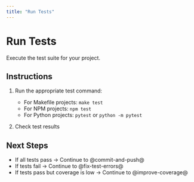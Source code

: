 ```yaml
---
title: "Run Tests"
---
```


# Run Tests

Execute the test suite for your project.

## Instructions

1. Run the appropriate test command:
   - For Makefile projects: `make test`
   - For NPM projects: `npm test`
   - For Python projects: `pytest` or `python -m pytest`

2. Check test results

## Next Steps

- If all tests pass → Continue to @commit-and-push@
- If tests fail → Continue to @fix-test-errors@
- If tests pass but coverage is low → Continue to @improve-coverage@